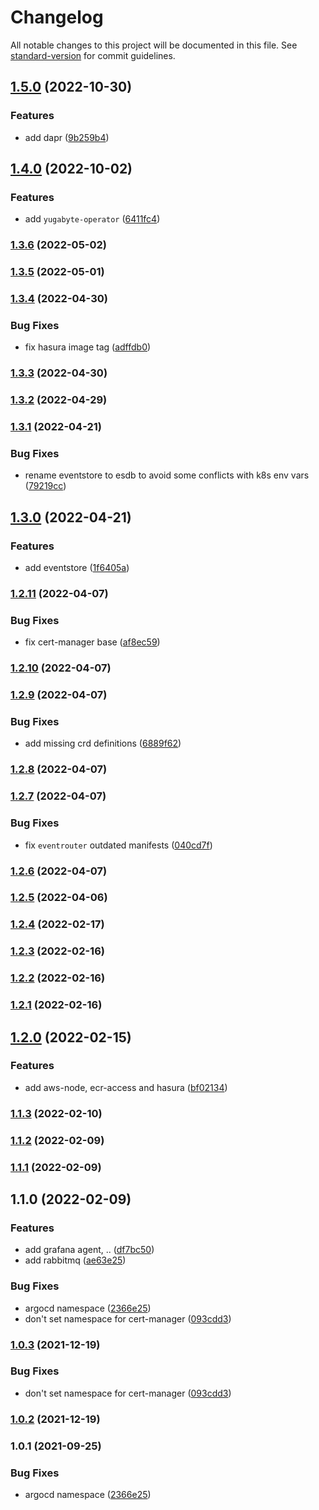# Changelog

All notable changes to this project will be documented in this file. See [standard-version](https://github.com/conventional-changelog/standard-version) for commit guidelines.

## [1.5.0](https://github.com/248-sh/kubernetes-manifests/compare/v1.4.0...v1.5.0) (2022-10-30)


### Features

* add dapr ([9b259b4](https://github.com/248-sh/kubernetes-manifests/commit/9b259b4d6e4a13060775392a93c500323c4fe1ef))

## [1.4.0](https://github.com/248-sh/kubernetes-manifests/compare/v1.3.6...v1.4.0) (2022-10-02)


### Features

* add `yugabyte-operator` ([6411fc4](https://github.com/248-sh/kubernetes-manifests/commit/6411fc411940af60ab9ba5ca21a6d57542236c88))

### [1.3.6](https://github.com/248-sh/kubernetes-manifests/compare/v1.3.5...v1.3.6) (2022-05-02)

### [1.3.5](https://github.com/248-sh/kubernetes-manifests/compare/v1.3.4...v1.3.5) (2022-05-01)

### [1.3.4](https://github.com/248-sh/kubernetes-manifests/compare/v1.3.3...v1.3.4) (2022-04-30)


### Bug Fixes

* fix hasura image tag ([adffdb0](https://github.com/248-sh/kubernetes-manifests/commit/adffdb0dd1f1f63e472925822e6f3e3518548af1))

### [1.3.3](https://github.com/248-sh/kubernetes-manifests/compare/v1.3.2...v1.3.3) (2022-04-30)

### [1.3.2](https://github.com/248-sh/kubernetes-manifests/compare/v1.3.1...v1.3.2) (2022-04-29)

### [1.3.1](https://github.com/248-sh/kubernetes-manifests/compare/v1.3.0...v1.3.1) (2022-04-21)


### Bug Fixes

* rename eventstore to esdb to avoid some conflicts with k8s env vars ([79219cc](https://github.com/248-sh/kubernetes-manifests/commit/79219cce5d5e6d2077b4d521c080adaa35cab353))

## [1.3.0](https://github.com/248-sh/kubernetes-manifests/compare/v1.2.11...v1.3.0) (2022-04-21)


### Features

* add eventstore ([1f6405a](https://github.com/248-sh/kubernetes-manifests/commit/1f6405a049509ac313762ff26858fbbe3c1d4c5f))

### [1.2.11](https://github.com/248-sh/kubernetes-manifests/compare/v1.2.10...v1.2.11) (2022-04-07)


### Bug Fixes

* fix cert-manager base ([af8ec59](https://github.com/248-sh/kubernetes-manifests/commit/af8ec59db1b7d49280e15fa5879fbb9f30e31b70))

### [1.2.10](https://github.com/248-sh/kubernetes-manifests/compare/v1.2.9...v1.2.10) (2022-04-07)

### [1.2.9](https://github.com/248-sh/kubernetes-manifests/compare/v1.2.8...v1.2.9) (2022-04-07)


### Bug Fixes

* add missing crd definitions ([6889f62](https://github.com/248-sh/kubernetes-manifests/commit/6889f622391335ab14edf7fa9ba1b9b4c507951f))

### [1.2.8](https://github.com/248-sh/kubernetes-manifests/compare/v1.2.7...v1.2.8) (2022-04-07)

### [1.2.7](https://github.com/248-sh/kubernetes-manifests/compare/v1.2.6...v1.2.7) (2022-04-07)


### Bug Fixes

* fix `eventrouter` outdated manifests ([040cd7f](https://github.com/248-sh/kubernetes-manifests/commit/040cd7f652baeaaa50725481fc2c1f055649ca4e))

### [1.2.6](https://github.com/248-sh/kubernetes-manifests/compare/v1.2.5...v1.2.6) (2022-04-07)

### [1.2.5](https://github.com/248-sh/kubernetes-manifests/compare/v1.2.4...v1.2.5) (2022-04-06)

### [1.2.4](https://github.com/248-sh/kubernetes-manifests/compare/v1.2.3...v1.2.4) (2022-02-17)

### [1.2.3](https://github.com/248-sh/kubernetes-manifests/compare/v1.2.2...v1.2.3) (2022-02-16)

### [1.2.2](https://github.com/248-sh/kubernetes-manifests/compare/v1.2.1...v1.2.2) (2022-02-16)

### [1.2.1](https://github.com/248-sh/kubernetes-manifests/compare/v1.2.0...v1.2.1) (2022-02-16)

## [1.2.0](https://github.com/248-sh/kubernetes-manifests/compare/v1.1.3...v1.2.0) (2022-02-15)


### Features

* add aws-node, ecr-access and hasura ([bf02134](https://github.com/248-sh/kubernetes-manifests/commit/bf02134afcd8e44ef765b5b2e5d365ec92f6ffa0))

### [1.1.3](https://github.com/248-sh/kubernetes-manifests/compare/v1.1.2...v1.1.3) (2022-02-10)

### [1.1.2](https://github.com/248-sh/kubernetes-manifests/compare/v1.1.1...v1.1.2) (2022-02-09)

### [1.1.1](https://github.com/248-sh/kubernetes-manifests/compare/v1.1.0...v1.1.1) (2022-02-09)

## 1.1.0 (2022-02-09)


### Features

* add grafana agent, .. ([df7bc50](https://github.com/248-sh/kubernetes-manifests/commit/df7bc50d5f41f499fa8e881bd9ebcf082ad04143))
* add rabbitmq ([ae63e25](https://github.com/248-sh/kubernetes-manifests/commit/ae63e2503eef3dfd724c04ab9f00646b9b8e2dc9))


### Bug Fixes

* argocd namespace ([2366e25](https://github.com/248-sh/kubernetes-manifests/commit/2366e2560e383c5e3a753d9002f6c5fb4621f91b))
* don't set namespace for cert-manager ([093cdd3](https://github.com/248-sh/kubernetes-manifests/commit/093cdd34d34b3890a7f8b2d3af4b747074f57804))

### [1.0.3](https://github.com/248-sh/kubernetes-manifests/compare/v1.0.2...v1.0.3) (2021-12-19)


### Bug Fixes

* don't set namespace for cert-manager ([093cdd3](https://github.com/248-sh/kubernetes-manifests/commit/093cdd34d34b3890a7f8b2d3af4b747074f57804))

### [1.0.2](https://github.com/248-sh/kubernetes-manifests/compare/v1.0.1...v1.0.2) (2021-12-19)

### 1.0.1 (2021-09-25)


### Bug Fixes

* argocd namespace ([2366e25](https://github.com/248-sh/kubernetes-manifests/commit/2366e2560e383c5e3a753d9002f6c5fb4621f91b))
